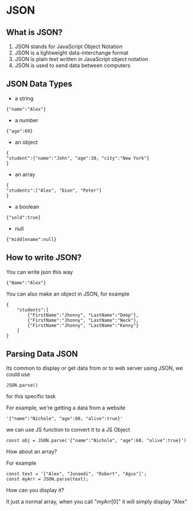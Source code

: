 # JSON

## What is JSON?
1. JSON stands for JavaScript Object Notation
2. JSON is a lightweight data-interchange format
3. JSON is plain text written in JavaScript object notation
4. JSON is used to send data between computers

## JSON Data Types
- a string
```
{"name":"Alex"}
```
- a number
```
{"age":69}
```
- an object
```
{
"student":{"name":"John", "age":30, "city":"New York"}
}
```
- an array
```
{
"students":["Alex", "Dion", "Peter"]
}
```
- a boolean
```
{"sold":true}
```
- null
```
{"middlename":null}
```

## How to write JSON?

You can write json this way
```
{"Name":"Alex"}
```
You can also make an object in JSON, for example
```
{
    "students":[
        {"FirstName":"Jhonny", "LastName":"Deep"},
        {"FirstName":"Jhonny", "LastName":"Neck"},
        {"FirstName":"Jhonny", "LastName":"Kenny"}
    ]
}
```

## Parsing Data JSON
Its common to display or get data from or to web server using JSON, we could use 
```
JSON.parse()
```
for this specific task

For example, we're getting a data from a website
```
'{"name":"Nichole", "age":60, "alive":true}'
```
we can use JS function to convert it to a JS Object

```
const obj = JSON.parse('{"name":"Nichole", "age":60, "alive":true}')
```

How about an array?

For example

```
const text = '["Alex", "Junaedi", "Robert", "Agus"]';
const myArr = JSON.parse(text);
```

How can you display it?

It just a normal array, when you call "myArr[0]" it will simply display "Alex"